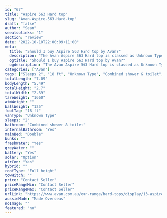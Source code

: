 ```yaml
---
id: "67"
title: "Aspire 563 Hard top"
slug: "Avan-Aspire-563-Hard-top"
draft: "false"
author: "Sean"
seealsolinks: "1"
section: "review"
date: "2022-10-10T22:00:09+11:00"
meta:
  title: "Should I buy Aspire 563 Hard top by Avan?"
  description: "The Avan Aspire 563 Hard top is classed as Unknown Type, and sleeps 2 people. It is Made Overseas and comes in at 18 ft. It generally has Combined shower & toilet."
  ogtitle: "Should I buy Aspire 563 Hard top by Avan?"
  ogdescription: "The Avan Aspire 563 Hard top is classed as Unknown Type, and sleeps 2 people. It is Made Overseas and comes in at 18 ft. It generally has Combined shower & toilet."
categories: ["Avan"]
tags: ["Sleeps 2", "18 ft", "Unknown Type", "Combined shower & toilet", "Full height", "Price Unknown", "Made Overseas"]
totalLength: "7.09"
bodyLength: "5.49"
totalHeight: "2.7"
totalWidth: "2.39"
tareWeight: "1660"
atmWeight: ""
ballWeight: "125"
footTag: "18 ft"
vanType: "Unknown Type"
sleeps: "2"
bathroom: "Combined shower & toilet"
internalBathroom: "Yes"
mainBed: "Double"
bunks: ""
freshWater: "Yes"
greyWater: ""
battery: "Yes"
solar: "Option"
airCon: "Yes"
hybrid: ""
roofType: "Full height"
towHitch: ""
price: "Contact Seller"
priceRangeMin: "Contact Seller"
priceRangeMax: "Contact Seller"
urlLink: "https://www.avan.com.au/our-range/hard-tops/display/13-aspire-500-series-hardtop"
aussieMade: "Made Overseas"
noImage: ""
featured: "no"
---
```

